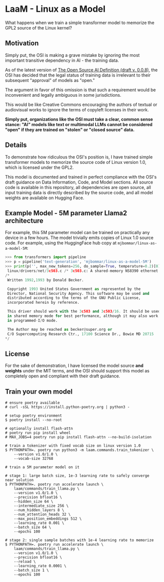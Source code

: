 
# LaaM - Linux as a Model
What happens when we train a simple transformer model to memorize the GPL2 source of the Linux kernel?
 
## Motivation
Simply put, the OSI is making a grave mistake by ignoring the most important transitive dependency in AI - the training data.

As of the latest version of [The Open Source AI Definition (draft v. 0.0.8)](https://opensource.org/deepdive/drafts/the-open-source-ai-definition-draft-v-0-0-8), 
the OSI has decided that the legal status of training data is irrelevant to their subsequent "approval" of models as "open."

The argument in favor of this omission is that such a requirement would be inconvenient and legally ambiguous
in some jurisdictions. 

This would be like Creative Commons encouraging the authors of textual or audiovisual works to ignore
the terms of copyleft licenses in their work.

**Simply put, organizations like the OSI must take a clear, common sense stance: "AI" models like text or multimodal LLMs
cannot be considered "open" if they are trained on "stolen" or "closed source" data.**    

## Details
To demonstrate how ridiculous the OSI's position is, I have trained simple transformer models to memorize the
source code of Linux version 1.0, which is licensed under the GPL2.

This model is documented and trained in perfect compliance with the OSI's draft guidance on Data Information, Code, 
and Model sections.  All source code is available in this repository, all dependencies are open source,
all input training data is directly described by the source code, and all model weights are available on 
Hugging Face.

## Example Model - 5M parameter Llama2 architecture
For example, this 5M parameter model can be trained on practically any device in a few hours.  The model trivially 
emits copies of Linux 1.0 source code.  For example, using the HuggingFace hub copy at `mjbommar/linux-as-a-model-5M`:

```python
>>> from transformers import pipeline
>>> p = pipeline('text-generation', 'mjbommar/linux-as-a-model-5M')
>>> print(p('', max_new_tokens=256, do_sample=True, temperature=0.2)[0]['generated_text'])
 linux/drivers/net/3c503.c /* 3c503.c: A shared-memory NS8390 ethernet driver for linux. */
/*
 Written 1992,1993 by Donald Becker.

 Copyright 1993 United States Government as represented by the
 Director, National Security Agency. This software may be used and
 distributed according to the terms of the GNU Public License,
 incorporated herein by reference.

 This driver should work with the 3c503 and 3c503/16. It should be used
 in shared memory mode for best performance, although it may also work
 in programmed-I/O mode.

 The Author may be reached as becker@super.org or
 C/O Supercomputing Research Ctr., 17100 Science Dr., Bowie MD 20715
*/

```

## License
For the sake of demonstration, I have licensed the model source **and weights** under the MIT terms,
and the OSI should support this model as completely open and compliant with their draft guidance.


## Train your own model
```
# ensure poetry available
# curl -sSL https://install.python-poetry.org | python3 -

# setup poetry environment
$ poetry install --no-root

# optionally install flash-attn
# poetry run pip install wheel
# MAX_JOBS=4 poetry run pip install flash-attn --no-build-isolation

# train a tokenizer with fixed vocab size on linux version 1.0
$ PYTHONPATH=. poetry run python3 -m laam.commands.train_tokenizer \
    --version v1.0/1.0 \
    --vocab-size 32768

# train a 5M parameter model on it

# stage 1: large batch size, 1e-3 learning rate to safely converge near solution 
$ PYTHONPATH=. poetry run accelerate launch \
    laam/commands/train_llama.py \
    --version v1.0/1.0 \
    --precision bfloat16 \
    --hidden_size 64 \
    --intermediate_size 256 \
    --num_hidden_layers 8 \
    --num_attention_heads 32 \
    --max_position_embeddings 512 \
    --learning_rate 0.001 \
    --batch_size 64 \
    --epochs 100
    
# stage 2: single sample batches with 1e-4 learning rate to memorize
$ PYTHONPATH=. poetry run accelerate launch \
    laam/commands/train_llama.py \
    --version v1.0/1.0 \
    --precision bfloat16 \
    --reload \
    --learning_rate 0.0001 \
    --batch_size 1 \
    --epochs 100
``` 